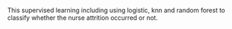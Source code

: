 This supervised learning including using logistic, knn and random forest to classify whether the nurse attrition occurred or not.
